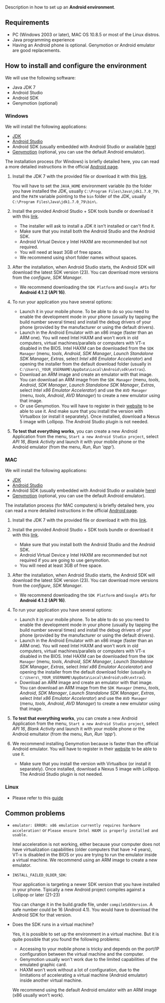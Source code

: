
Description in how to set up an **Android environment**.

## Requirements

  * PC (Windows 2003 or later), MAC OS 10.8.5 or most of the Linux distros.
  * Java programming experience
  * Having an Android phone is optional. Genymotion or Android emulator are good replacements.

## How to install and configure the environment

We will use the following software:

  * Java JDK 7
  * Android Studio
  * Android SDK
  * Genymotion (optional)
  
### Windows

We will install the following applications:

* [JDK](http://www.oracle.com/technetwork/java/javase/downloads/jdk7-downloads-1880260.html)
* [Android Studio](https://developer.android.com/sdk/index.html)
* Android SDK (usually embedded with Android Studio or available [here](http://dl.google.com/android/installer_r24.3.4-windows.exe))
* [Genymotion](https://www.genymotion.com) (optional, you can use the default Android emulator).

The installation process (for Windows) is briefly detailed here, you can read a more detailed instructions in the official [Android page](https://developer.android.com/sdk/installing/index.html?pkg=studio).
  
1. Install the JDK 7 with the provided file or download it with this [link](http://www.oracle.com/technetwork/java/javase/downloads/jdk7-downloads-1880260.html).

	You will have to set the `JAVA_HOME` environment variable (to the folder you have installed the JDK, usually `C:\Program Files\Java\jdk1.7.0_79\` and the `PATH` variable pointing to the `bin` folder of the JDK, usually `C:\Program Files\Java\jdk1.7.0_79\bin\`.
2. Install the provided Android Studio + SDK tools bundle or download it with this [link](https://developer.android.com/sdk/index.html).

	* The installer will ask to install a JDK it isn't installed or can't find it.
	* Make sure that you install both the Android Studio and the Android SDK.
	* Android Virtual Device y Intel HAXM are recommended but not required.
	* You will need at least 3GB of free space.
	* We recommend using short folder names without spaces.

3. After the installation, when Android Studio starts, the Android SDK will download the latest SDK version (23). You can download more versions from the *configure*, *SDK Manager*. 
	* We recommend downloading the `SDK Platform` and `Google APIs` for **Android 4.1.2 (API 16)**.
4. To run your application you have several options:
	* Launch it in your mobile phone. To be able to do so you need to enable the development mode in your phone (usually by tapping the build number several times) and install the debug drivers of your phone (provided by the manufacturer or using the default drivers).
	* Launch in the Android Emulator with an x86 image (faster than an ARM one). You will need Intel HAXM and won't work in old computers, virtual machines/parallels or computers with VT-x disabled in the BIOS. Intel HAXM can be downloaded from the `SDK Manager` (menu, *tools*, *Android*, *SDK Manager*, *Launch Standalone SDK Manager*, *Extras*, select *Intel x86 Emulator Accelerator*) and opening the installer from the default download folder (usually in `C:\Users\_YOUR_USERNAME\AppData\Local\Android\sdk\extras`).
	* Download an ARM image and create an emulator with that image. You can download an ARM image from the `SDK Manager` (menu, *tools*, *Android*, *SDK Manager*, *Launch Standalone SDK Manager*, *Extras*, select *Intel x86 Emulator Accelerator*) and use the `AVD Manager` (menu, *tools*, *Android*, *AVD Manager*) to create a new emulator using that image.
	* Or use Genymotion. You will have to register in their [website](http://genymotion.com) to be able to use it. And make sure that you install the version with Virtualbox (or install it separately). Once installed, download a Nexus 5 image with Lollipop. The Android Studio plugin is not needed.
5. **To test that everything works**, you can create a new Android Application from the menu, `Start a new Android Studio project`, select *API 16*, *Blank Activity* and launch it with your mobile phone or the Android emulator (from the menu, *Run*, *Run 'app'*).
  
### MAC

We will install the following applications:

* [JDK](http://www.oracle.com/technetwork/java/javase/downloads/jdk7-downloads-1880260.html)
* [Android Studio](https://developer.android.com/sdk/index.html)
* Android SDK (usually embedded with Android Studio or available [here](http://dl.google.com/android/android-sdk_r24.3.4-macosx.zip))
* [Genymotion](https://www.genymotion.com) (optional, you can use the default Android emulator).

The installation process (for MAC computers) is briefly detailed here, you can read a more detailed instructions in the official [Android page](https://developer.android.com/sdk/installing/index.html?pkg=studio).
  
1. Install the JDK 7 with the provided file or download it with this [link](http://download.oracle.com/otn-pub/java/jdk/7u79-b15/jdk-7u79-macosx-x64.dmg).  

2. Install the provided Android Studio + SDK tools bundle or download it with this [link](https://dl.google.com/dl/android/studio/install/1.3.2.0/android-studio-ide-141.2178183-mac.dmg).

	* Make sure that you install both the Android Studio and the Android SDK.
	* Android Virtual Device y Intel HAXM are recommended but not required if you are going to use genymotion.
	* You will need at least 3GB of free space.

3. After the installation, when Android Studio starts, the Android SDK will download the latest SDK version (23). You can download more versions from the *configure*, *SDK Manager*. 
	* We recommend downloading the `SDK Platform` and `Google APIs` for **Android 4.1.2 (API 16)**.

4. To run your application you have several options:
	* Launch it in your mobile phone. To be able to do so you need to enable the development mode in your phone (usually by tapping the build number several times) and install the debug drivers of your phone (provided by the manufacturer or using the default drivers).
	* Launch in the Android Emulator with an x86 image (faster than an ARM one). You will need Intel HAXM and won't work in old computers, virtual machines/parallels or computers with VT-x disabled in the BIOS. Intel HAXM can be downloaded from the `SDK Manager` (menu, *tools*, *Android*, *SDK Manager*, *Launch Standalone SDK Manager*, *Extras*, select *Intel x86 Emulator Accelerator*) and opening the installer from the default download folder (usually in `C:\Users\_YOUR_USERNAME\AppData\Local\Android\sdk\extras`).
	* Download an ARM image and create an emulator with that image. You can download an ARM image from the `SDK Manager` (menu, *tools*, *Android*, *SDK Manager*, *Launch Standalone SDK Manager*, *Extras*, select *Intel x86 Emulator Accelerator*) and use the `AVD Manager` (menu, *tools*, *Android*, *AVD Manager*) to create a new emulator using that image.
	
5. **To test that everything works**, you can create a new Android Application from the menu, `Start a new Android Studio project`, select *API 16*, *Blank Activity* and launch it with your mobile phone or the Android emultator (from the menu, *Run*, *Run 'app'*).
5. We recommend installing Genymotion because is faster than the official Android emulator. You will have to register in their [website](http://genymotion.com) to be able to use it.

	* Make sure that you install the version with Virtualbox (or install it separately). Once installed, download a Nexus 5 image with Lollipop. The Android Studio plugin is not needed.

### Linux

* Please refer to this [guide](https://developer.android.com/sdk/installing/index.html?pkg=studio)

## Common problems

* `emulator: ERROR: x86 emulation currently requires hardware acceleration!` or `Please ensure Intel HAXM is properly installed and usable.`

	Intel acceleration is not working, either because your computer does not have virtualization capabilities (older computers that have >4 years), VT-x is disabled in the BIOS or you are trying to run the emulator inside a virtual machine. We recommend using an ARM image to create a new emulator.

* `INSTALL_FAILED_OLDER_SDK`:

	Your application is targeting a newer SDK version that you have installed in your phone. Tipically a new Android project compiles against a Lollipop or later (21-23)
	
	You can change it in the build.gradle file, under `compileSdkVersion`. A safe number could be 16 (Android 4.1). You would have to download the Android SDK for that version.

* Does the SDK runs in a virtual machine?

	Yes, it is possible to set up the environment in a virtual machine. But it is quite possible that you found the following problems:
	
	* Accessing to your mobile phone is tricky and depends on the port/IP configuration between the virtual machine and the computer.
	* Genymotion usually won't work due to the limited capabilities of the emulated graphic card.
	* HAXM won't work without a lot of configuration, due to the limitations of accelerating a virtual machine (Android emulator) inside another virtual machine.
	
	We recommend using the default Android emulator with an ARM image (x86 usually won't work).
